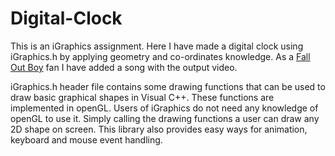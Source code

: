 # Digital-Clock

This is an iGraphics assignment. Here I have made a digital clock using iGraphics.h by applying geometry and co-ordinates knowledge. As a [Fall Out Boy](https://www.google.com/search?q=fall+out+boy&oq=Fall+out+&aqs=chrome.2.69i57j0l2j69i60j0.4199j0j4&sourceid=chrome&ie=UTF-8) fan I have added a song with the output video.


iGraphics.h header file contains some drawing functions that can be used to draw basic graphical shapes in Visual C++. These functions are implemented in openGL. Users of iGraphics do not need any knowledge of openGL to use it. Simply calling the drawing functions a user can draw any 2D shape on screen. This library also provides easy ways for animation, keyboard and mouse event handling.
